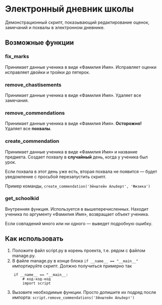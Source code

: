 # Электронный дневник школы

Демонстрационный скрипт, показывающий редактирование оценок, замечаний и похвалы в электронном дневнике.
## Возможные функции


### fix_marks
Принимает данные ученика в виде «Фамилия Имя». Исправляет оценки исправляет двойки и тройки до пятерок.

### remove_chastisements
Принимает данные ученика в виде «Фамилия Имя». Удаляет все замечания.
### remove_commendations
Принимает данные ученика в виде «Фамилия Имя». **Осторожно!** Удаляет все **похвалы**.
### create_commendation
Принимает данные ученика в виде «Фамилия Имя» и название предмета. Создает похвалу в **случайный** день, когда у ученика был урок.

Если похвала в этот день уже есть, вторая похвала не появится — будет уведомление с просьбой перезапустить скрипт.

Пример команды, `create_commendation('Эйнштейн Альберт', 'Физика')`
### get_schoolkid
Внутренняя функция. Используется в вышеперечисленных. Находит ученика по аргументу «Фамилия Имя», возвращает объект ученика.

Если совпадений много или ни одного — выведет подробную ошибку.

## Как использовать
1. Положите файл script.py в корень проекта, т.е. рядом с файлом manage.py.
1. В файле manage.py в конце блока `if __name__ == "__main__"` импортируйте скрипт. Должно получиться примерно так
```
    if __name__ == "__main__:
        # код-код-код
        import script
```
3.  Вызовите необходимые функции. Просто допишите их подряд после импорта: 
    ```script.remove_commendations('Эйнштейн Альберт')```